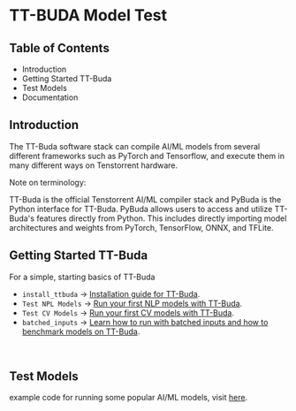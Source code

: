 # TT-BUDA Model Test
## Table of Contents
- Introduction
- Getting Started TT-Buda
- Test Models
- Documentation


## **Introduction**

The TT-Buda software stack can compile AI/ML models from several different frameworks such as PyTorch and Tensorflow, and execute them in many different ways on Tenstorrent hardware.
<br>

Note on terminology:

TT-Buda is the official Tenstorrent AI/ML compiler stack and PyBuda is the Python interface for TT-Buda. PyBuda allows users to access and utilize TT-Buda's features directly from Python. This includes directly importing model architectures and weights from PyTorch, TensorFlow, ONNX, and TFLite.
<br>


## **Getting Started TT-Buda**

For a simple, starting basics of TT-Buda

 - `install_ttbuda` ->  [Installation guide for TT-Buda](https://github.com/eSlimKorea/TT-Buda-Installation).
 - `Test NPL Models` -> [Run your first NLP models with TT-Buda]().
 - `Test CV Models` -> [Run your first CV models with TT-Buda]().
 - `batched_inputs` -> [Learn how to run with batched inputs and how to benchmark models on TT-Buda]().
<br>



## **Test Models**

example code for running some popular AI/ML models, visit [here]().
